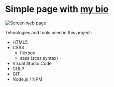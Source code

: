 # Simple page with [my bio](https://sokolx.github.io/dist/index.html)
![Screen web page](https://sokolx.github.io/src/assets/img/readme_file_example.png)


Tehnologies and tools used in this project:
- HTML5
- CSS3 
    - flexbox 
    - sass (scss syntax)
- Visual Studio Code
- GULP
- GIT
- Node.js / NPM